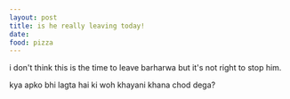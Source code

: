 ```yaml
---
layout: post
title: is he really leaving today!
date: 
food: pizza
---
```


i don't think this is the time to leave barharwa but it's not right to stop him.

kya apko bhi lagta hai ki woh khayani khana chod dega?

